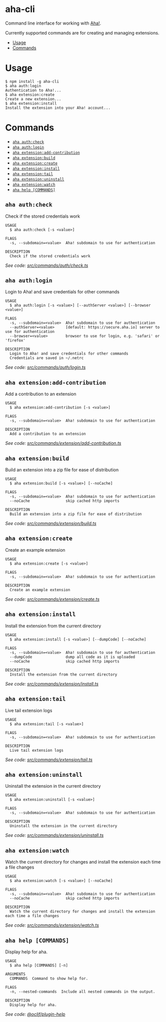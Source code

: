 aha-cli
=======

Command line interface for working with [Aha!](https://www.aha.io).

Currently supported commands are for creating and managing extensions. 

<!-- toc -->
* [Usage](#usage)
* [Commands](#commands)
<!-- tocstop -->
# Usage
```sh-session
$ npm install -g aha-cli
$ aha auth:login
Authentication to Aha!...
$ aha extension:create
Create a new extension...
$ aha extension:install
Install the extension into your Aha! account...
```
# Commands
<!-- commands -->
* [`aha auth:check`](#aha-authcheck)
* [`aha auth:login`](#aha-authlogin)
* [`aha extension:add-contribution`](#aha-extensionadd-contribution)
* [`aha extension:build`](#aha-extensionbuild)
* [`aha extension:create`](#aha-extensioncreate)
* [`aha extension:install`](#aha-extensioninstall)
* [`aha extension:tail`](#aha-extensiontail)
* [`aha extension:uninstall`](#aha-extensionuninstall)
* [`aha extension:watch`](#aha-extensionwatch)
* [`aha help [COMMANDS]`](#aha-help-commands)

## `aha auth:check`

Check if the stored credentials work

```
USAGE
  $ aha auth:check [-s <value>]

FLAGS
  -s, --subdomain=<value>  Aha! subdomain to use for authentication

DESCRIPTION
  Check if the stored credentials work
```

_See code: [src/commands/auth/check.ts](https://github.com/aha-app/aha-cli/blob/v1.14.0/src/commands/auth/check.ts)_

## `aha auth:login`

Login to Aha! and save credentials for other commands

```
USAGE
  $ aha auth:login [-s <value>] [--authServer <value>] [--browser <value>]

FLAGS
  -s, --subdomain=<value>  Aha! subdomain to use for authentication
  --authServer=<value>     [default: https://secure.aha.io] server to use for authentication
  --browser=<value>        browser to use for login, e.g. 'safari' or 'firefox'

DESCRIPTION
  Login to Aha! and save credentials for other commands
  Credentials are saved in ~/.netrc
```

_See code: [src/commands/auth/login.ts](https://github.com/aha-app/aha-cli/blob/v1.14.0/src/commands/auth/login.ts)_

## `aha extension:add-contribution`

Add a contribution to an extension

```
USAGE
  $ aha extension:add-contribution [-s <value>]

FLAGS
  -s, --subdomain=<value>  Aha! subdomain to use for authentication

DESCRIPTION
  Add a contribution to an extension
```

_See code: [src/commands/extension/add-contribution.ts](https://github.com/aha-app/aha-cli/blob/v1.14.0/src/commands/extension/add-contribution.ts)_

## `aha extension:build`

Build an extension into a zip file for ease of distribution

```
USAGE
  $ aha extension:build [-s <value>] [--noCache]

FLAGS
  -s, --subdomain=<value>  Aha! subdomain to use for authentication
  --noCache                skip cached http imports

DESCRIPTION
  Build an extension into a zip file for ease of distribution
```

_See code: [src/commands/extension/build.ts](https://github.com/aha-app/aha-cli/blob/v1.14.0/src/commands/extension/build.ts)_

## `aha extension:create`

Create an example extension

```
USAGE
  $ aha extension:create [-s <value>]

FLAGS
  -s, --subdomain=<value>  Aha! subdomain to use for authentication

DESCRIPTION
  Create an example extension
```

_See code: [src/commands/extension/create.ts](https://github.com/aha-app/aha-cli/blob/v1.14.0/src/commands/extension/create.ts)_

## `aha extension:install`

Install the extension from the current directory

```
USAGE
  $ aha extension:install [-s <value>] [--dumpCode] [--noCache]

FLAGS
  -s, --subdomain=<value>  Aha! subdomain to use for authentication
  --dumpCode               dump all code as it is uploaded
  --noCache                skip cached http imports

DESCRIPTION
  Install the extension from the current directory
```

_See code: [src/commands/extension/install.ts](https://github.com/aha-app/aha-cli/blob/v1.14.0/src/commands/extension/install.ts)_

## `aha extension:tail`

Live tail extension logs

```
USAGE
  $ aha extension:tail [-s <value>]

FLAGS
  -s, --subdomain=<value>  Aha! subdomain to use for authentication

DESCRIPTION
  Live tail extension logs
```

_See code: [src/commands/extension/tail.ts](https://github.com/aha-app/aha-cli/blob/v1.14.0/src/commands/extension/tail.ts)_

## `aha extension:uninstall`

Uninstall the extension in the current directory

```
USAGE
  $ aha extension:uninstall [-s <value>]

FLAGS
  -s, --subdomain=<value>  Aha! subdomain to use for authentication

DESCRIPTION
  Uninstall the extension in the current directory
```

_See code: [src/commands/extension/uninstall.ts](https://github.com/aha-app/aha-cli/blob/v1.14.0/src/commands/extension/uninstall.ts)_

## `aha extension:watch`

Watch the current directory for changes and install the extension each time a file changes

```
USAGE
  $ aha extension:watch [-s <value>] [--noCache]

FLAGS
  -s, --subdomain=<value>  Aha! subdomain to use for authentication
  --noCache                skip cached http imports

DESCRIPTION
  Watch the current directory for changes and install the extension each time a file changes
```

_See code: [src/commands/extension/watch.ts](https://github.com/aha-app/aha-cli/blob/v1.14.0/src/commands/extension/watch.ts)_

## `aha help [COMMANDS]`

Display help for aha.

```
USAGE
  $ aha help [COMMANDS] [-n]

ARGUMENTS
  COMMANDS  Command to show help for.

FLAGS
  -n, --nested-commands  Include all nested commands in the output.

DESCRIPTION
  Display help for aha.
```

_See code: [@oclif/plugin-help](https://github.com/oclif/plugin-help/blob/v5.2.7/src/commands/help.ts)_
<!-- commandsstop -->
